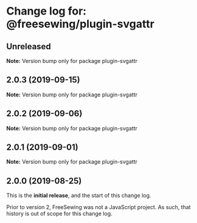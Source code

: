 # Change log for: @freesewing/plugin-svgattr


## Unreleased

**Note:** Version bump only for package plugin-svgattr


## 2.0.3 (2019-09-15)

**Note:** Version bump only for package plugin-svgattr


## 2.0.2 (2019-09-06)

**Note:** Version bump only for package plugin-svgattr


## 2.0.1 (2019-09-01)

**Note:** Version bump only for package plugin-svgattr




## 2.0.0 (2019-08-25)

This is the **initial release**, and the start of this change log.

Prior to version 2, FreeSewing was not a JavaScript project.
As such, that history is out of scope for this change log.
